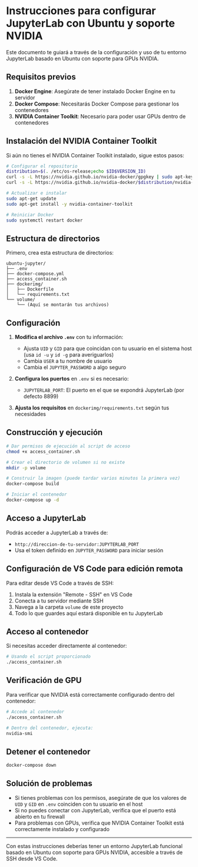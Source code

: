 # Instrucciones para configurar JupyterLab con Ubuntu y soporte NVIDIA

Este documento te guiará a través de la configuración y uso de tu entorno JupyterLab basado en Ubuntu con soporte para GPUs NVIDIA.

## Requisitos previos

1. **Docker Engine**: Asegúrate de tener instalado Docker Engine en tu servidor
2. **Docker Compose**: Necesitarás Docker Compose para gestionar los contenedores
3. **NVIDIA Container Toolkit**: Necesario para poder usar GPUs dentro de contenedores

## Instalación del NVIDIA Container Toolkit

Si aún no tienes el NVIDIA Container Toolkit instalado, sigue estos pasos:

```bash
# Configurar el repositorio
distribution=$(. /etc/os-release;echo $ID$VERSION_ID)
curl -s -L https://nvidia.github.io/nvidia-docker/gpgkey | sudo apt-key add -
curl -s -L https://nvidia.github.io/nvidia-docker/$distribution/nvidia-docker.list | sudo tee /etc/apt/sources.list.d/nvidia-docker.list

# Actualizar e instalar
sudo apt-get update
sudo apt-get install -y nvidia-container-toolkit

# Reiniciar Docker
sudo systemctl restart docker
```

## Estructura de directorios

Primero, crea esta estructura de directorios:

```
ubuntu-jupyter/
├── .env
├── docker-compose.yml
├── access_container.sh
├── dockerimg/
│   ├── Dockerfile
│   └── requirements.txt
└── volume/
    └── (Aquí se montarán tus archivos)
```

## Configuración

1. **Modifica el archivo `.env`** con tu información:
   - Ajusta `UID` y `GID` para que coincidan con tu usuario en el sistema host (usa `id -u` y `id -g` para averiguarlos)
   - Cambia `USER` a tu nombre de usuario
   - Cambia el `JUPYTER_PASSWORD` a algo seguro

2. **Configura los puertos** en `.env` si es necesario:
   - `JUPYTERLAB_PORT`: El puerto en el que se expondrá JupyterLab (por defecto 8899)

3. **Ajusta los requisitos** en `dockerimg/requirements.txt` según tus necesidades

## Construcción y ejecución

```bash
# Dar permisos de ejecución al script de acceso
chmod +x access_container.sh

# Crear el directorio de volumen si no existe
mkdir -p volume

# Construir la imagen (puede tardar varios minutos la primera vez)
docker-compose build

# Iniciar el contenedor
docker-compose up -d
```

## Acceso a JupyterLab

Podrás acceder a JupyterLab a través de:
- `http://direccion-de-tu-servidor:JUPYTERLAB_PORT`
- Usa el token definido en `JUPYTER_PASSWORD` para iniciar sesión

## Configuración de VS Code para edición remota

Para editar desde VS Code a través de SSH:

1. Instala la extensión "Remote - SSH" en VS Code
2. Conecta a tu servidor mediante SSH
3. Navega a la carpeta `volume` de este proyecto
4. Todo lo que guardes aquí estará disponible en tu JupyterLab

## Acceso al contenedor

Si necesitas acceder directamente al contenedor:

```bash
# Usando el script proporcionado
./access_container.sh
```

## Verificación de GPU

Para verificar que NVIDIA está correctamente configurado dentro del contenedor:

```bash
# Accede al contenedor
./access_container.sh

# Dentro del contenedor, ejecuta:
nvidia-smi
```

## Detener el contenedor

```bash
docker-compose down
```

## Solución de problemas

- Si tienes problemas con los permisos, asegúrate de que los valores de `UID` y `GID` en `.env` coinciden con tu usuario en el host
- Si no puedes conectar con JupyterLab, verifica que el puerto está abierto en tu firewall
- Para problemas con GPUs, verifica que NVIDIA Container Toolkit está correctamente instalado y configurado

---

Con estas instrucciones deberías tener un entorno JupyterLab funcional basado en Ubuntu con soporte para GPUs NVIDIA, accesible a través de SSH desde VS Code.
